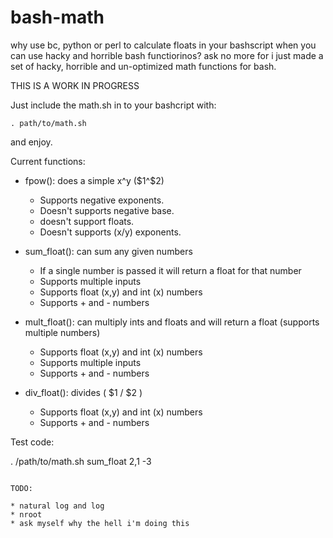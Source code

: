 # bash-math
why use bc, python or perl to calculate floats in your bashscript when you can use hacky and horrible bash functiorinos? ask no more for i just made a set of hacky, horrible and un-optimized math functions for bash.

THIS IS A WORK IN PROGRESS

Just include the math.sh in to your bashcript with: 

```Shell
. path/to/math.sh
```

and enjoy.

Current functions:

* fpow(): does a simple x^y ($1^$2)
  * Supports negative exponents.
  * Doesn't supports negative base.
  * doesn't support floats.
  * Doesn't supports (x/y) exponents.

* sum_float(): can sum any given numbers
  * If a single number is passed it will return a float for that number
  * Supports multiple inputs
  * Supports float (x,y) and int (x) numbers
  * Supports + and - numbers 
  
* mult_float(): can multiply ints and floats and will return a float (supports multiple numbers)
  * Supports float (x,y) and int (x) numbers
  * Supports multiple inputs
  * Supports + and - numbers 
  
* div_float(): divides ( $1 / $2 )
  * Supports float (x,y) and int (x) numbers
  * Supports + and - numbers
  
Test code:

. /path/to/math.sh
sum_float 2,1 -3

```

TODO:

* natural log and log
* nroot
* ask myself why the hell i'm doing this
